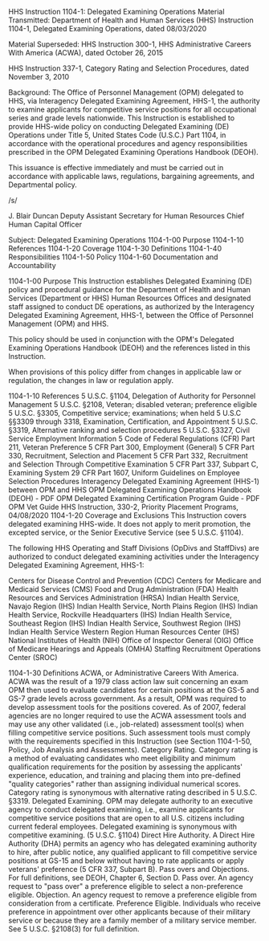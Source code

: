 HHS Instruction 1104-1: Delegated Examining Operations
Material Transmitted:
Department of Health and Human Services (HHS) Instruction 1104-1, Delegated Examining Operations, dated 08/03/2020

Material Superseded:
HHS Instruction 300-1, HHS Administrative Careers With America (ACWA), dated October 26, 2015

HHS Instruction 337-1, Category Rating and Selection Procedures, dated November 3, 2010

Background:
The Office of Personnel Management (OPM) delegated to HHS, via Interagency Delegated Examining Agreement, HHS-1, the authority to examine applicants for competitive service positions for all occupational series and grade levels nationwide. This Instruction is established to provide HHS-wide policy on conducting Delegated Examining (DE) Operations under Title 5, United States Code (U.S.C.) Part 1104, in accordance with the operational procedures and agency responsibilities prescribed in the OPM Delegated Examining Operations Handbook (DEOH).

This issuance is effective immediately and must be carried out in accordance with applicable laws, regulations, bargaining agreements, and Departmental policy.

/s/

J. Blair Duncan
Deputy Assistant Secretary for Human Resources
Chief Human Capital Officer

Subject: Delegated Examining Operations
1104-1-00 Purpose
1104-1-10 References
1104-1-20 Coverage
1104-1-30 Definitions
1104-1-40 Responsibilities
1104-1-50 Policy
1104-1-60 Documentation and Accountability

1104-1-00 Purpose
This Instruction establishes Delegated Examining (DE) policy and procedural guidance for the Department of Health and Human Services (Department or HHS) Human Resources Offices and designated staff assigned to conduct DE operations, as authorized by the Interagency Delegated Examining Agreement, HHS-1, between the Office of Personnel Management (OPM) and HHS.

This policy should be used in conjunction with the OPM's Delegated Examining Operations Handbook (DEOH) and the references listed in this Instruction.

When provisions of this policy differ from changes in applicable law or regulation, the changes in law or regulation apply.

1104-1-10 References
5 U.S.C. §1104, Delegation of Authority for Personnel Management 
5 U.S.C. §2108, Veteran; disabled veteran; preference eligible 
5 U.S.C. §3305, Competitive service; examinations; when held 
5 U.S.C §§3309 through 3318, Examination, Certification, and Appointment 
5 U.S.C. §3319, Alternative ranking and selection procedures 
5 U.S.C. §3327, Civil Service Employment Information 
5 Code of Federal Regulations (CFR) Part 211, Veteran Preference
5 CFR Part 300, Employment (General)
5 CFR Part 330, Recruitment, Selection and Placement 
5 CFR Part 332, Recruitment and Selection Through Competitive Examination
5 CFR Part 337, Subpart C, Examining System 
29 CFR Part 1607, Uniform Guidelines on Employee Selection Procedures 
Interagency Delegated Examining Agreement (HHS-1) between OPM and HHS
OPM Delegated Examining Operations Handbook (DEOH) - PDF
OPM Delegated Examining Certification Program Guide - PDF
OPM Vet Guide
HHS Instruction, 330-2, Priority Placement Programs, 04/08/2020
1104-1-20 Coverage and Exclusions
This Instruction covers delegated examining HHS-wide. It does not apply to merit promotion, the excepted service, or the Senior Executive Service (see 5 U.S.C. §1104).

The following HHS Operating and Staff Divisions (OpDivs and StaffDivs) are authorized to conduct delegated examining activities under the Interagency Delegated Examining Agreement, HHS-1:

Centers for Disease Control and Prevention (CDC)
Centers for Medicare and Medicaid Services (CMS)
Food and Drug Administration (FDA)
Health Resources and Services Administration (HRSA)
Indian Health Service, Navajo Region (IHS)
Indian Health Service, North Plains Region (IHS)
Indian Health Service, Rockville Headquarters (IHS)
Indian Health Service, Southeast Region (IHS)
Indian Health Service, Southwest Region (IHS)
Indian Health Service Western Region Human Resources Center (IHS)
National Institutes of Health (NIH)
Office of Inspector General (OIG)
Office of Medicare Hearings and Appeals (OMHA)
Staffing Recruitment Operations Center (SROC)


1104-1-30 Definitions
ACWA, or Administrative Careers With America. ACWA was the result of a 1979 class action law suit concerning an exam OPM then used to evaluate candidates for certain positions at the GS-5 and GS-7 grade levels across government. As a result, OPM was required to develop assessment tools for the positions covered. As of 2007, federal agencies are no longer required to use the ACWA assessment tools and may use any other validated (i.e., job-related) assessment tool(s) when filling competitive service positions. Such assessment tools must comply with the requirements specified in this Instruction (see Section 1104-1-50, Policy, Job Analysis and Assessments).
Category Rating. Category rating is a method of evaluating candidates who meet eligibility and minimum qualification requirements for the position by assessing the applicants' experience, education, and training and placing them into pre-defined "quality categories" rather than assigning individual numerical scores. Category rating is synonymous with alternative rating described in 5 U.S.C. §3319.
Delegated Examining. OPM may delegate authority to an executive agency to conduct delegated examining, i.e., examine applicants for competitive service positions that are open to all U.S. citizens including current federal employees. Delegated examining is synonymous with competitive examining. (5 U.S.C. §1104)
Direct Hire Authority. A Direct Hire Authority (DHA) permits an agency who has delegated examining authority to hire, after public notice, any qualified applicant to fill competitive service positions at GS-15 and below without having to rate applicants or apply veterans' preference (5 CFR 337, Subpart B).
Pass overs and Objections. For full definitions, see DEOH, Chapter 6, Section D.
Pass over. An agency request to "pass over" a preference eligible to select a non-preference eligible.
Objection. An agency request to remove a preference eligible from consideration from a certificate.
Preference Eligible. Individuals who receive preference in appointment over other applicants because of their military service or because they are a family member of a military service member. See 5 U.S.C. §2108(3) for full definition.
